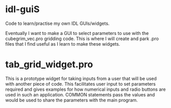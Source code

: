 # idl-guiS
Code to learn/practise my own IDL GUIs/widgets.

Eventually I want to make a GUI to select parameters to use with the cubegrim_vec.pro gridding code. 
This is where I will create and park .pro files that I find useful as I learn to make these widgets. 

# tab_grid_widget.pro

This is a prototype widget for taking inputs from a user that will be used with another 
piece of code. This facilitates user input to set parameters required and gives examples for 
how numerical inputs and radio buttons are used in such an application. COMMON statements 
pass the values and would be used to share the parameters with the main program. 
